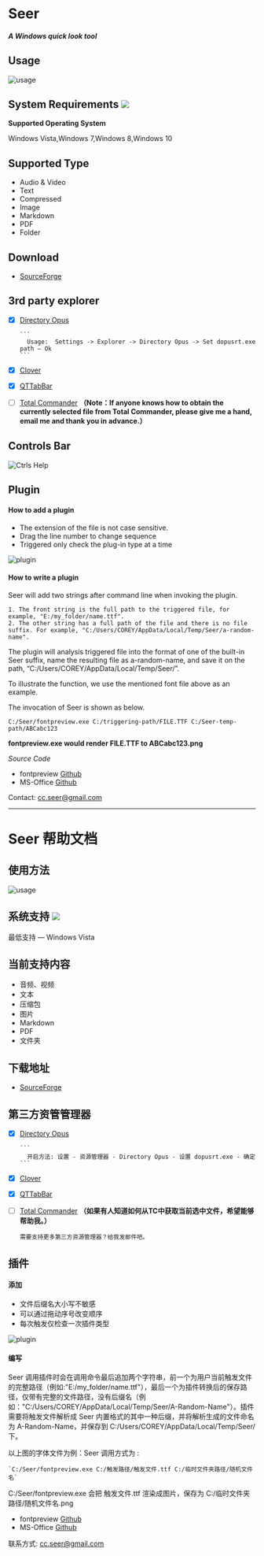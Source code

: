 # Seer

##### A Windows quick look tool

## Usage

![usage](https://raw.githubusercontent.com/ccseer/Seer/master/img/md.jpg)





## System Requirements ![](https://raw.githubusercontent.com/ccseer/Seer/master/img/windows-logo.png)

**Supported Operating System**

Windows Vista,Windows 7,Windows 8,Windows 10

## Supported Type

- Audio & Video
- Text
- Compressed
- Image
- Markdown
- PDF
- Folder

## Download

- [SourceForge](https://sourceforge.net/projects/ccseer/)

## 3rd party explorer

- [x] [Directory Opus](https://www.gpsoft.com.au/)
      
      ``` 
      	Usage:  Settings -> Explorer -> Directory Opus -> Set dopusrt.exe path – Ok
      ```
      
- [x] [Clover](http://ejie.me/)
      
- [x] [QTTabBar](https://sourceforge.net/projects/qttabbar/)
      
- [ ] [Total Commander](http://www.ghisler.com/)  **（Note：If anyone knows how to obtain the currently selected file from Total Commander, please give me a hand, email me and thank you in advance.）**

## Controls Bar

 ![Ctrls Help](https://raw.githubusercontent.com/ccseer/Seer/master/img/ctrls_help.png)

## Plugin

#### How to add a plugin

- The extension of the file is not case sensitive.
- Drag the line number to change sequence
- Triggered only check the plug-in type at a time

![plugin](https://raw.githubusercontent.com/ccseer/Seer/master/img/plugins-add.jpg)

#### How to write a plugin

Seer will add two strings after command line when invoking the plugin. 

``` 
1. The front string is the full path to the triggered file, for example, "E:/my_folder/name.ttf".
2. The other string has a full path of the file and there is no file suffix. For example, "C:/Users/COREY/AppData/Local/Temp/Seer/a-random-name". 
```

The plugin will analysis triggered file into the format of one of the built-in Seer suffix, name the resulting file as a-random-name, and save it on the path, “C:/Users/COREY/AppData/Local/Temp/Seer/”.

To illustrate the function, we use the mentioned font file above as an example.

The invocation of Seer is shown as below. 

`C:/Seer/fontpreview.exe C:/triggering-path/FILE.TTF C:/Seer-temp-path/ABCabc123`

**fontpreview.exe would render FILE.TTF to ABCabc123.png**

*Source Code*

- fontpreview [Github](https://github.com/ccseer/Seer-plugins/blob/master/font/fontpreview_py.py)
- MS-Office  [Github](https://github.com/ccseer/Seer-plugins/blob/master/ms-office/1syt.py)

Contact: cc.seer@gmail.com



* * *

# Seer 帮助文档

## 使用方法

![usage](https://raw.githubusercontent.com/ccseer/Seer/master/img/md.jpg)





## 系统支持 ![](https://raw.githubusercontent.com/ccseer/Seer/master/img/windows-logo.png)

最低支持 — Windows Vista

## 当前支持内容

- 音频、视频
- 文本
- 压缩包
- 图片
- Markdown
- PDF
- 文件夹

## 下载地址

- [SourceForge](https://sourceforge.net/projects/ccseer/)

## 第三方资管管理器

- [x] [Directory Opus](https://www.gpsoft.com.au/)
      
      ``` 
      	开启方法: 设置 - 资源管理器 - Directory Opus - 设置 dopusrt.exe - 确定
      ```
      
- [x] [Clover](http://ejie.me/)
      
- [x] [QTTabBar](https://sourceforge.net/projects/qttabbar/)
      
- [ ] [Total Commander](http://www.ghisler.com/)  **（如果有人知道如何从TC中获取当前选中文件，希望能够帮助我。）**
      
      需要支持更多第三方资源管理器？给我发邮件吧。

## 插件

#### 添加

- 文件后缀名大小写不敏感
- 可以通过拖动序号改变顺序
- 每次触发仅检查一次插件类型

![plugin](https://raw.githubusercontent.com/ccseer/Seer/master/img/plugins-add.jpg)

#### 编写

Seer 调用插件时会在调用命令最后追加两个字符串，前一个为用户当前触发文件的完整路径（例如:"E:/my_folder/name.ttf"），最后一个为插件转换后的保存路径，仅带有完整的文件路径，没有后缀名（例如："C:/Users/COREY/AppData/Local/Temp/Seer/A-Random-Name"）。插件需要将触发文件解析成 Seer 内置格式的其中一种后缀，并将解析生成的文件命名为 A-Random-Name，并保存到 C:/Users/COREY/AppData/Local/Temp/Seer/ 下。

以上图的字体文件为例：Seer 调用方式为 :

``` 
`C:/Seer/fontpreview.exe C:/触发路径/触发文件.ttf C:/临时文件夹路径/随机文件名`
```

C:/Seer/fontpreview.exe 会把 触发文件.ttf 渲染成图片，保存为 C:/临时文件夹路径/随机文件名.png

- fontpreview [Github](https://github.com/ccseer/Seer-plugins/blob/master/font/fontpreview_py.py)
- MS-Office  [Github](https://github.com/ccseer/Seer-plugins/blob/master/ms-office/1syt.py)

联系方式: cc.seer@gmail.com





``` 
 
```